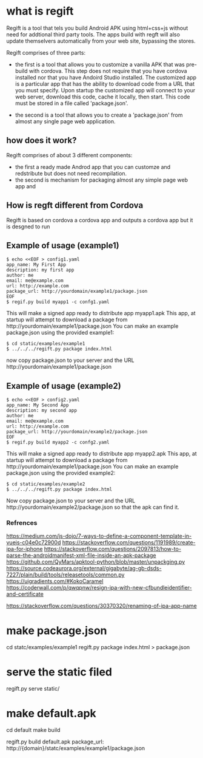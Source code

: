 # what is regift

Regift is a tool that tels you build Android APK using html+css+js without need for addtional third party tools.
The apps build with regft will also update themselvers automatically from your web site, bypassing the stores.

Regift comprises of three parts:

- the first is a tool that allows you to customize a vanilla APK that was pre-build with cordova. This step does not require that you have cordova installed nor that you have Andoird Studio installed. The customized app is a particular app that has the ability to download code from a URL that you must specify. Upon startup the customized app will connect to your web server, download this code, cache it locally, then start. This code must be stored in a file called 'package.json'.

- the second is a tool that allows you to create a 'package.json' from almost any single page web application.



## how does it work?

Regift comprises of about 3 different components:
- the first a ready made Androd app that you can customze and redstribute but does not need recompilation.
- the second is mechanism for packaging almost any simple page web app and 

## How is regft different from Cordova

Regift is based on cordova a cordova app and outputs a cordova app but it is desgned to run 

## Example of usage (example1)

```
$ echo <<EOF > config1.yaml
app_name: My First App
description: my first app
author: me
email: me@example.com
url: http://example.com
package_url: http://yourdomain/example1/package.json
EOF
$ regif.py build myapp1 -c confg1.yaml 
```

This will make a signed app ready to distribute app myapp1.apk
This app, at startup will attempt to download a package from http://yourdomain/example1/package.json
You can make an example package.json using the provided example1:

```
$ cd static/examples/example1
$ ../../../regift.py package index.html
```

now copy package.json to your server and the URL http://yourdomain/example1/package.json

## Example of usage (example2)

```
$ echo <<EOF > config2.yaml
app_name: My Second App
description: my second app
author: me
email: me@example.com
url: http://example.com
package_url: http://yourdomain/example2/package.json
EOF
$ regif.py build myapp2 -c confg2.yaml 
```

This will make a signed app ready to distribute app myapp2.apk
This app, at startup will attempt to download a package from http://yourdomain/example1/package.json
You can make an example package.json using the provided example2:

```
$ cd static/examples/example2
$ ../../../regift.py package index.html
```

Now copy package.json to your server and the URL http://yourdomain/example2/package.json so that the apk can find it.



### Refrences

https://medium.com/js-dojo/7-ways-to-define-a-component-template-in-vuejs-c04e0c72900d
https://stackoverflow.com/questions/1191989/create-ipa-for-iphone
https://stackoverflow.com/questions/2097813/how-to-parse-the-androidmanifest-xml-file-inside-an-apk-package
https://github.com/QyMars/apktool-python/blob/master/unpackging.py
https://source.codeaurora.org/external/gigabyte/ag-gb-dsds-7227/plain/build/tools/releasetools/common.py
https://uigradients.com/#KokoCaramel
https://coderwall.com/p/qwqpnw/resign-ipa-with-new-cfbundleidentifier-and-certificate

https://stackoverflow.com/questions/30370320/renaming-of-ipa-app-name


# make package.json
cd statc/examples/example1
regift.py package index.html > package.json

# serve the static filed
regift.py serve static/

# make default.apk
cd default 
make build

regift.py build default.apk
package_url: http://{domain}/statc/examples/example1/package.json

